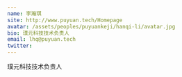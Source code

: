 ```yaml
---
name: 李瀚琪
site: http://www.puyuan.tech/Homepage
avatar: /assets/peoples/puyuankeji/hanqi-li/avatar.jpg
bio: 璞元科技技术负责人
email: lhq@puyuan.tech
twitter: 
---
```

璞元科技技术负责人
